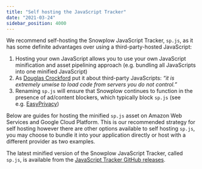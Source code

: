 ```yaml
---
title: "Self hosting the JavaScript Tracker"
date: "2021-03-24"
sidebar_position: 4000
---
```


We recommend self-hosting the Snowplow JavaScript Tracker, `sp.js`, as it has some definite advantages over using a third-party-hosted JavaScript:

1. Hosting your own JavaScript allows you to use your own JavaScript minification and asset pipelining approach (e.g. bundling all JavaScripts into one minified JavaScript)
2. As [Douglas Crockford](https://github.com/douglascrockford) put it about third-party JavaScripts: _“it is extremely unwise to load code from servers you do not control.”_
3. Renaming `sp.js` will ensure that Snowplow continues to function in the presence of ad/content blockers, which typically block `sp.js` (see e.g. [EasyPrivacy](https://easylist-downloads.adblockplus.org/easyprivacy.txt))

Below are guides for hosting the minified `sp.js` asset on Amazon Web Services and Google Cloud Platform. This is our recommended strategy for self hosting however there are other options available to self hosting `sp.js`, you may choose to bundle it into your application directly or host with a different provider as two examples.

The latest minified version of the Snowplow JavaScript Tracker, called `sp.js`, is available from the [JavaScript Tracker GitHub releases](https://github.com/snowplow/snowplow-javascript-tracker/releases).
